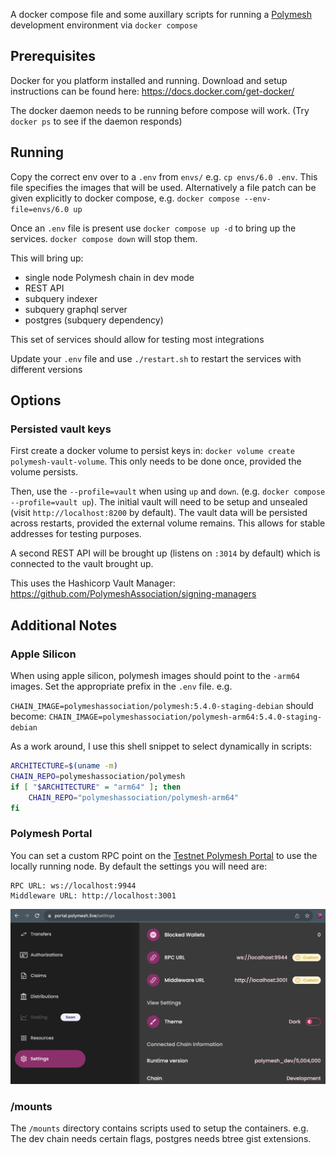 A docker compose file and some auxillary scripts for running a [Polymesh](https://polymesh.network/) development environment via `docker compose`

## Prerequisites

Docker for you platform installed and running. Download and setup instructions can be found here: https://docs.docker.com/get-docker/

The docker daemon needs to be running before compose will work. (Try `docker ps` to see if the daemon responds)

## Running

Copy the correct env over to a `.env` from `envs/` e.g. `cp envs/6.0 .env`. This file specifies the images that will be used. Alternatively a file patch can be given explicitly to docker compose, e.g. `docker compose --env-file=envs/6.0 up`

Once an `.env` file is present use `docker compose up -d` to bring up the services. `docker compose down` will stop them.

This will bring up:
- single node Polymesh chain in dev mode
- REST API
- subquery indexer
- subquery graphql server
- postgres (subquery dependency)

This set of services should allow for testing most integrations

Update your `.env` file and use `./restart.sh` to restart the services with different versions
## Options
### Persisted vault keys

First create a docker volume to persist keys in: `docker volume create polymesh-vault-volume`. This only needs to be done once, provided the volume persists.

Then, use the `--profile=vault` when using `up` and `down`. (e.g. `docker compose --profile=vault up`). The initial vault will need to be setup and unsealed (visit `http://localhost:8200` by default). The vault data will be persisted across restarts, provided the external volume remains. This allows for stable addresses for testing purposes.

A second REST API will be brought up (listens on `:3014` by default) which is connected to the vault brought up.

This uses the Hashicorp Vault Manager: https://github.com/PolymeshAssociation/signing-managers


## Additional Notes

### Apple Silicon

When using apple silicon, polymesh images should point to the `-arm64` images. Set the appropriate prefix in the `.env` file. e.g.

`CHAIN_IMAGE=polymeshassociation/polymesh:5.4.0-staging-debian`
should become:
`CHAIN_IMAGE=polymeshassociation/polymesh-arm64:5.4.0-staging-debian`

As a work around, I use this shell snippet to select dynamically in scripts:
```sh
ARCHITECTURE=$(uname -m)
CHAIN_REPO=polymeshassociation/polymesh
if [ "$ARCHITECTURE" = "arm64" ]; then
    CHAIN_REPO="polymeshassociation/polymesh-arm64"
fi
```

### Polymesh Portal

You can set a custom RPC point on the [Testnet Polymesh Portal](https://portal.polymesh.live/settings) to use the locally running node. By default the settings you will need are:

```
RPC URL: ws://localhost:9944
Middleware URL: http://localhost:3001
```

![setting localhost in polymesh portal settings](/imgs/portal-settings.png)


### /mounts

The `/mounts` directory contains scripts used to setup the containers. e.g. The dev chain needs certain flags, postgres needs btree gist extensions.